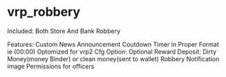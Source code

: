 # vrp_robbery

Included:
   Both Store And Bank Robbery

Features:
    Custom News Announcement
    Coutdown Timer in Proper Format ie (00:00)
    Optomized for vrp2
    Cfg Option:
        Optional Reward Deposit:
            Dirty Money(money Binder) or clean money(sent to wallet)
        Robbery Notification image
        Permissions for officers
   
    
